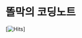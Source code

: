 # 똘막의 코딩노트

[![Hits](https://hits.seeyoufarm.com/api/count/incr/badge.svg?url=https%3A%2F%2Fgithub.com%2Fdolmac1&count_bg=%2379C83D&title_bg=%23555555&icon=android.svg&icon_color=%23E7E7E7&title=hits&edge_flat=false)]
